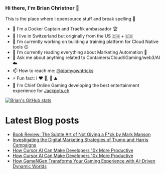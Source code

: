 ### Hi there, I'm Brian Christner 👋
This is the place where I opensource stuff and break spelling :rofl:

- 🐳 I'm a Docker Captain and Traefik ambassador :trophy:
- 📍 I live in Switzerland but originally from the US :switzerland: + :us:
- 🔭 I’m currently working on building a training platform for Cloud Native tools :wink:
- 🌱 I’m currently reading everything about Marketing Automation :book:
- 💬 Ask me about anything related to Containers/Cloud/iGaming/web3/AI :cloud:
- 📫 How to reach me: [@idomyowntricks](https://twitter.com/idomyowntricks)
- ⚡ Fun fact: I :heart: :bicyclist:, :ski: :mountain:
- 🎰 I'm Chief Online Gaming developing the best entertainment experience for [Jackpots.ch](https://www.jackpots.ch)

[![Brian's GitHub stats](https://github-readme-stats.vercel.app/api?username=vegasbrianc&show_icons=true&theme=dark)](https://github.com/anuraghazra/github-readme-stats)


# Latest Blog posts
<!-- BLOG-POST-LIST:START -->
- [Book Review: The Subtle Art of Not Giving a F*ck by Mark Manson](https://brianchristner.io/book-review-the-subtle-art-of-not-giving-a-f-ck-by-mark-manson/)
- [Investigating the Digital Marketing Strategies of Trump and Harris Campaigns](https://brianchristner.io/investigating-the-digital-marketing-strategies-of-trump-and-harris-campaigns/)
- [How Cursor AI Can Make Developers 10x More Productive](https://dev.to/vegasbrianc/how-cursor-ai-can-make-developers-10x-more-productive-2oh2)
- [How Cursor AI Can Make Developers 10x More Productive](https://brianchristner.io/how-cursor-ai-can-make-developers-10x-more-productive/)
- [How GameNGen Transforms Your Gaming Experience with AI-Driven Dynamic Worlds](https://dev.to/vegasbrianc/how-gamengen-transforms-your-gaming-experience-with-ai-driven-dynamic-worlds-aea)
<!-- BLOG-POST-LIST:END -->

